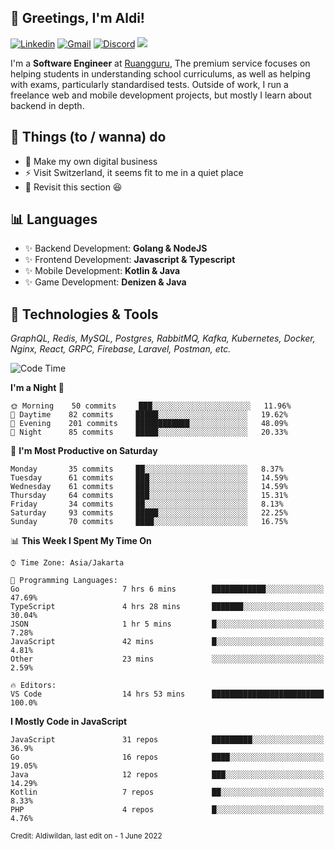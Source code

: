 <!-- Greetings -->
## 👋 Greetings, I'm Aldi!

<!-- Social Media -->
[![Linkedin](https://img.shields.io/badge/-aldiwildan-blue?style=flat&logo=Linkedin&logoColor=white)](https://www.linkedin.com/in/aldiwildan/)
[![Gmail](https://img.shields.io/badge/-aldiwild77@gmail.com-c14438?style=flat&logo=Gmail&logoColor=white)](mailto:aldiwild77@gmail.com)
[![Discord](https://img.shields.io/badge/-Chroma-5663F7?style=flat&logo=Discord&logoColor=white)](https://discord.gg/BUxraQ8)
![](https://komarev.com/ghpvc/?username=aldiwildan77&label=Visitor&color=2bbc8a)

<!-- Introduction -->
I'm a **Software Engineer** at [Ruangguru](https://ruangguru.com), The premium service focuses on helping students in understanding school curriculums, as well as helping with exams, particularly standardised tests. Outside of work, I run a freelance web and mobile development projects, but mostly I learn about backend in depth.

## 📃 Things (to / wanna) do
- 🐝 Make my own digital business
- ⚡ Visit Switzerland, it seems fit to me in a quiet place
- 🌱 Revisit this section 😆

## 📊 Languages
- ✨ Backend Development: **Golang & NodeJS**
- ✨ Frontend Development: **Javascript & Typescript**
- ✨ Mobile Development: **Kotlin & Java**
- ✨ Game Development: **Denizen & Java**

## 🔧 Technologies & Tools
*GraphQL, Redis, MySQL, Postgres, RabbitMQ, Kafka, Kubernetes, Docker, Nginx, React, GRPC, Firebase, Laravel, Postman, etc.*

<!--START_SECTION:waka-->
![Code Time](http://img.shields.io/badge/Code%20Time-0%20secs-blue)

**I'm a Night 🦉** 

```text
🌞 Morning    50 commits     ███░░░░░░░░░░░░░░░░░░░░░░   11.96% 
🌆 Daytime    82 commits     █████░░░░░░░░░░░░░░░░░░░░   19.62% 
🌃 Evening    201 commits    ████████████░░░░░░░░░░░░░   48.09% 
🌙 Night      85 commits     █████░░░░░░░░░░░░░░░░░░░░   20.33%

```
📅 **I'm Most Productive on Saturday** 

```text
Monday       35 commits     ██░░░░░░░░░░░░░░░░░░░░░░░   8.37% 
Tuesday      61 commits     ███░░░░░░░░░░░░░░░░░░░░░░   14.59% 
Wednesday    61 commits     ███░░░░░░░░░░░░░░░░░░░░░░   14.59% 
Thursday     64 commits     ███░░░░░░░░░░░░░░░░░░░░░░   15.31% 
Friday       34 commits     ██░░░░░░░░░░░░░░░░░░░░░░░   8.13% 
Saturday     93 commits     █████░░░░░░░░░░░░░░░░░░░░   22.25% 
Sunday       70 commits     ████░░░░░░░░░░░░░░░░░░░░░   16.75%

```


📊 **This Week I Spent My Time On** 

```text
⌚︎ Time Zone: Asia/Jakarta

💬 Programming Languages: 
Go                       7 hrs 6 mins        ████████████░░░░░░░░░░░░░   47.69% 
TypeScript               4 hrs 28 mins       ███████░░░░░░░░░░░░░░░░░░   30.04% 
JSON                     1 hr 5 mins         █░░░░░░░░░░░░░░░░░░░░░░░░   7.28% 
JavaScript               42 mins             █░░░░░░░░░░░░░░░░░░░░░░░░   4.81% 
Other                    23 mins             ░░░░░░░░░░░░░░░░░░░░░░░░░   2.59%

🔥 Editors: 
VS Code                  14 hrs 53 mins      █████████████████████████   100.0%

```

**I Mostly Code in JavaScript** 

```text
JavaScript               31 repos            █████████░░░░░░░░░░░░░░░░   36.9% 
Go                       16 repos            ████░░░░░░░░░░░░░░░░░░░░░   19.05% 
Java                     12 repos            ███░░░░░░░░░░░░░░░░░░░░░░   14.29% 
Kotlin                   7 repos             ██░░░░░░░░░░░░░░░░░░░░░░░   8.33% 
PHP                      4 repos             █░░░░░░░░░░░░░░░░░░░░░░░░   4.76%

```



<!--END_SECTION:waka-->

<sub>Credit: Aldiwildan, last edit on - 1 June 2022</sub>
